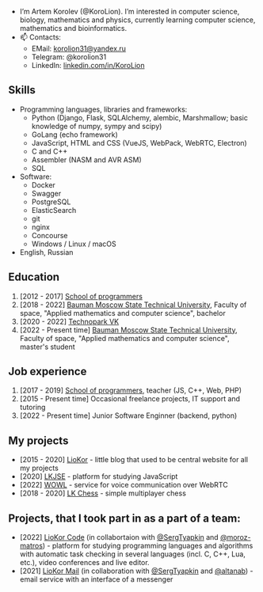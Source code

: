 
- I’m Artem Korolev (@KoroLion). I’m interested in computer science, biology, mathematics and physics, currently learning computer science, mathematics and bioinformatics.
- 📫 Contacts: 
  - EMail: korolion31@yandex.ru
  - Telegram: @korolion31
  - LinkedIn: [linkedin.com/in/KoroLion](https://linkedin.com/in/korolion)

## Skills
* Programming languages, libraries and frameworks:
  * Python (Django, Flask, SQLAlchemy, alembic, Marshmallow; basic knowledge of numpy, sympy and scipy)
  * GoLang (echo framework)
  * JavaScript, HTML and CSS (VueJS, WebPack, WebRTC, Electron)
  * C and C++
  * Assembler (NASM and AVR ASM)
  * SQL
* Software:
  * Docker
  * Swagger
  * PostgreSQL
  * ElasticSearch
  * git
  * nginx
  * Concourse
  * Windows / Linux / macOS
* English, Russian

## Education
1. [2012 - 2017] [School of programmers](https://informatics.ru/)
2. [2018 - 2022] [Bauman Moscow State Technical University](https://mf.bmstu.ru), Faculty of space, "Applied mathematics and computer science", bachelor
3. [2020 - 2022] [Technopark VK](https://park.vk.company/)
4. [2022 - Present time] [Bauman Moscow State Technical University](https://mf.bmstu.ru), Faculty of space, "Applied mathematics and computer science", master's student

## Job experience
1. [2017 - 2019] [School of programmers](https://informatics.ru/), teacher (JS, C++, Web, PHP)
2. [2015 - Present time] Occasional freelance projects, IT support and tutoring
3. [2022 - Present time] Junior Software Enginner (backend, python)

## My projects
* [2015 - 2020] [LioKor](https://liokor.com) - little blog that used to be central website for all my projects
* [2020] [LKJSE](https://lkjse.liokor.com) - platform for studying JavaScript
* [2022] [WOWL](https://wowl.liokor.com) - service for voice communication over WebRTC
* [2018 - 2020] [LK Chess](https://chess.liokor.com) - simple multiplayer chess

## Projects, that I took part in as a part of a team:
* [2022] [LioKor Code](https://code.liokor.com) (in collabortaion with [@SergTyapkin](https://github.com/SergTyapkin) and [@moroz-matros](https://github.com/moroz-matros)) - platform for studying programming languages and algorithms with automatic task checking in several languages (incl. C, C++, Lua, etc.), video conferences and live editor.
* [2021] [LioKor Mail](https://mail.liokor.ru) (in collaboration with [@SergTyapkin](https://github.com/SergTyapkin) and [@altanab](https://github.com/altanab)) - email service with an interface of a messenger
